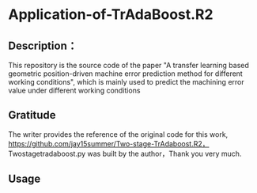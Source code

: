 # Application-of-TrAdaBoost.R2
## Description：
This repository is the source code of the paper "A transfer learning based geometric position-driven machine error prediction method for different working conditions", which is mainly used to predict the machining error value under different working conditions

## Gratitude
The writer provides the reference of the original code for this work, https://github.com/jay15summer/Two-stage-TrAdaboost.R2，
Twostagetradaboost.py was built by the author，Thank you very much.

## Usage
